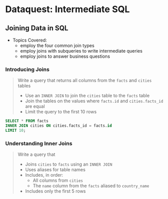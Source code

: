 # Dataquest: Intermediate SQL

## Joining Data in SQL

- Topics Covered:
  - employ the four common join types
  - employ joins with subqueries to write intermediate queries
  - employ joins to answer business questions

### Introducing Joins

> Write a query that returns all columns from the `facts` and `cities` tables
>
> - Use an `INNER JOIN` to join the `cities` table to the `facts` table
> - Join the tables on the values where `facts.id` and `cities.facts_id` are equal
> - Limit the query to the first 10 rows

```SQL
SELECT * FROM facts
INNER JOIN cities ON cities.facts_id = facts.id
LIMIT 10;
```

### Understanding Inner Joins

> Write a query that
>
> - Joins `cities` to `facts` using an `INNER JOIN`
> - Uses aliases for table names
> - Includes, in order:
>   - All columns from `cities`
>   - The `name` column from the `facts` aliased to `country_name`
> - Includes only the first 5 rows
